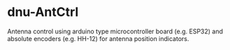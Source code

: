 # dnu-AntCtrl
Antenna control using arduino type microcontroller board (e.g. ESP32) and absolute encoders (e.g. HH-12) for antenna position indicators.
